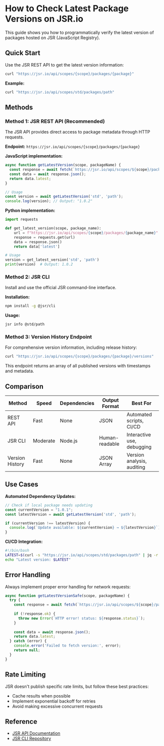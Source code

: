 # How to Check Latest Package Versions on JSR.io

This guide shows you how to programmatically verify the latest version of packages hosted on JSR (JavaScript Registry).

## Quick Start

Use the JSR REST API to get the latest version information:

```bash
curl "https://jsr.io/api/scopes/{scope}/packages/{package}"
```

**Example:**
```bash
curl "https://jsr.io/api/scopes/std/packages/path"
```

## Methods

### Method 1: JSR REST API (Recommended)

The JSR API provides direct access to package metadata through HTTP requests.

**Endpoint:** `https://jsr.io/api/scopes/{scope}/packages/{package}`

**JavaScript implementation:**
```javascript
async function getLatestVersion(scope, packageName) {
  const response = await fetch(`https://jsr.io/api/scopes/${scope}/packages/${packageName}`);
  const data = await response.json();
  return data.latest;
}

// Usage
const version = await getLatestVersion('std', 'path');
console.log(version); // Output: "1.0.2"
```

**Python implementation:**
```python
import requests

def get_latest_version(scope, package_name):
    url = f"https://jsr.io/api/scopes/{scope}/packages/{package_name}"
    response = requests.get(url)
    data = response.json()
    return data['latest']

# Usage
version = get_latest_version('std', 'path')
print(version)  # Output: 1.0.2
```

### Method 2: JSR CLI

Install and use the official JSR command-line interface.

**Installation:**
```bash
npm install -g @jsr/cli
```

**Usage:**
```bash
jsr info @std/path
```

### Method 3: Version History Endpoint

For comprehensive version information, including release history:

```bash
curl "https://jsr.io/api/scopes/{scope}/packages/{package}/versions"
```

This endpoint returns an array of all published versions with timestamps and metadata.

## Comparison

| Method | Speed | Dependencies | Output Format | Best For |
|--------|-------|--------------|---------------|----------|
| REST API | Fast | None | JSON | Automated scripts, CI/CD |
| JSR CLI | Moderate | Node.js | Human-readable | Interactive use, debugging |
| Version History | Fast | None | JSON Array | Version analysis, auditing |

## Use Cases

**Automated Dependency Updates:**
```javascript
// Check if local package needs updating
const currentVersion = "1.0.1";
const latestVersion = await getLatestVersion('std', 'path');

if (currentVersion !== latestVersion) {
  console.log(`Update available: ${currentVersion} → ${latestVersion}`);
}
```

**CI/CD Integration:**
```bash
#!/bin/bash
LATEST=$(curl -s "https://jsr.io/api/scopes/std/packages/path" | jq -r '.latest')
echo "Latest version: $LATEST"
```

## Error Handling

Always implement proper error handling for network requests:

```javascript
async function getLatestVersionSafe(scope, packageName) {
  try {
    const response = await fetch(`https://jsr.io/api/scopes/${scope}/packages/${packageName}`);
    
    if (!response.ok) {
      throw new Error(`HTTP error! status: ${response.status}`);
    }
    
    const data = await response.json();
    return data.latest;
  } catch (error) {
    console.error('Failed to fetch version:', error);
    return null;
  }
}
```

## Rate Limiting

JSR doesn't publish specific rate limits, but follow these best practices:

- Cache results when possible
- Implement exponential backoff for retries
- Avoid making excessive concurrent requests

## Reference

- [JSR API Documentation](https://jsr.io/docs/api)
- [JSR CLI Repository](https://github.com/jsr-io/jsr-cli)
